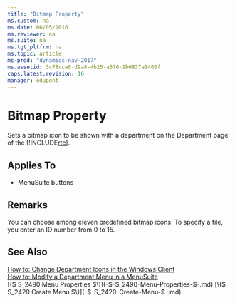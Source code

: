 ```yaml
---
title: "Bitmap Property"
ms.custom: na
ms.date: 06/05/2016
ms.reviewer: na
ms.suite: na
ms.tgt_pltfrm: na
ms.topic: article
ms-prod: "dynamics-nav-2017"
ms.assetid: 3c78cce8-d9a4-4b25-a576-1b6837a1460f
caps.latest.revision: 16
manager: edupont
---
```

# Bitmap Property
Sets a bitmap icon to be shown with a department on the Department page of the [!INCLUDE[rtc](includes/rtc_md.md)].  
  
## Applies To  
  
-   MenuSuite buttons  
  
## Remarks  
 You can choose among eleven predefined bitmap icons. To specify a file, you enter an ID number from 0 to 15.  
  
## See Also  
 [How to: Change Department Icons in the Windows Client](How-to--Change-Department-Icons-in-the-Windows-Client.md)   
 [How to: Modify a Department Menu in a MenuSuite](How-to--Modify-a-Department-Menu-in-a-MenuSuite.md)   
 [\($ S\_2490 Menu Properties $\)](-$-S_2490-Menu-Properties-$-.md)   
 [\($ S\_2420 Create Menu $\)](-$-S_2420-Create-Menu-$-.md)
